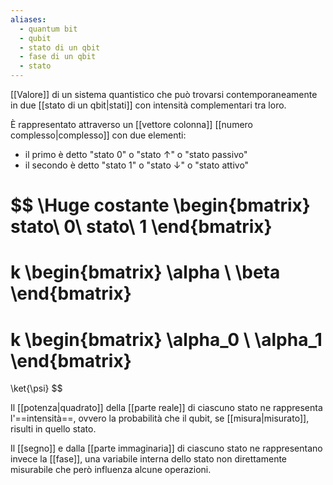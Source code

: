 ```yaml
---
aliases:
  - quantum bit
  - qubit
  - stato di un qbit
  - fase di un qbit
  - stato
---
```

[[Valore]] di un sistema quantistico che può trovarsi contemporaneamente in due [[stato di un qbit|stati]] con intensità complementari tra loro.

È rappresentato attraverso un [[vettore colonna]] [[numero complesso|complesso]] con due elementi:
- il primo è detto "stato $0$" o "stato $\uparrow$" o "stato passivo"
- il secondo è detto "stato $1$" o "stato $\downarrow$" o "stato attivo"

$$
\Huge
costante
\begin{bmatrix}
	stato\ 0\\
	stato\ 1
\end{bmatrix}
=
k
\begin{bmatrix}
	\alpha \\
	\beta
\end{bmatrix}
=
k
\begin{bmatrix}
	\alpha_0 \\
	\alpha_1
\end{bmatrix}
=
\ket{\psi}
$$

Il [[potenza|quadrato]] della [[parte reale]] di ciascuno stato ne rappresenta l'==intensità==, ovvero la probabilità che il qubit, se [[misura|misurato]], risulti in quello stato.

Il [[segno]] e dalla [[parte immaginaria]] di ciascuno stato ne rappresentano invece la [[fase]], una variabile interna dello stato non direttamente misurabile che però influenza alcune operazioni.
